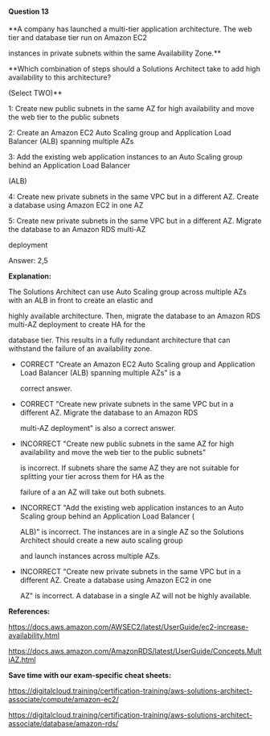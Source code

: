 #### Question  13


**A company has launched a multi-tier application architecture. The web tier and database tier run on Amazon EC2

instances in private subnets within the same Availability Zone.**


**Which combination of steps should a Solutions Architect take to add high availability to this architecture?

(Select TWO)**


1: Create new public subnets in the same AZ for high availability and move the web tier to the public subnets


2: Create an Amazon EC2 Auto Scaling group and Application Load Balancer (ALB) spanning multiple AZs


3: Add the existing web application instances to an Auto Scaling group behind an Application Load Balancer

(ALB)


4: Create new private subnets in the same VPC but in a different AZ. Create a database using Amazon EC2 in one AZ


5: Create new private subnets in the same VPC but in a different AZ. Migrate the database to an Amazon RDS multi-AZ

deployment


Answer: 2,5


**Explanation:**


The Solutions Architect can use Auto Scaling group across multiple AZs with an ALB in front to create an elastic and

highly available architecture. Then, migrate the database to an Amazon RDS multi-AZ deployment to create HA for the

database tier. This results in a fully redundant architecture that can withstand the failure of an availability zone.


- CORRECT "Create an Amazon EC2 Auto Scaling group and Application Load Balancer (ALB) spanning multiple AZs" is a

  correct answer.


- CORRECT "Create new private subnets in the same VPC but in a different AZ. Migrate the database to an Amazon RDS

  multi-AZ deployment" is also a correct answer.


- INCORRECT "Create new public subnets in the same AZ for high availability and move the web tier to the public subnets"

  is incorrect. If subnets share the same AZ they are not suitable for splitting your tier across them for HA as the

  failure of a an AZ will take out both subnets.


- INCORRECT "Add the existing web application instances to an Auto Scaling group behind an Application Load Balancer (

  ALB)" is incorrect. The instances are in a single AZ so the Solutions Architect should create a new auto scaling group

  and launch instances across multiple AZs.


- INCORRECT "Create new private subnets in the same VPC but in a different AZ. Create a database using Amazon EC2 in one

  AZ" is incorrect. A database in a single AZ will not be highly available.


**References:**


https://docs.aws.amazon.com/AWSEC2/latest/UserGuide/ec2-increase-availability.html


https://docs.aws.amazon.com/AmazonRDS/latest/UserGuide/Concepts.MultiAZ.html


**Save time with our exam-specific cheat sheets:**


https://digitalcloud.training/certification-training/aws-solutions-architect-associate/compute/amazon-ec2/


https://digitalcloud.training/certification-training/aws-solutions-architect-associate/database/amazon-rds/

